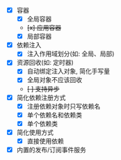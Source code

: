 * [x] 容器
  * [x] 全局容器
  * <del>[x] 应用容器</del>
  * [x] 局部容器
* [x] 依赖注入
  * [x] 注入作用域划分(如: 全局、局部)
* [x] 资源回收(如: 定时器)
  * [x] 自动绑定注入对象, 简化手写量
  * [x] 全局对象不应该回收
  * <del>[ ] 支持异步</del>
* [x] 简化依赖注册方式
  * [x] 注册依赖对象时只写依赖名
  * [x] 单个依赖名和依赖类
  * [x] 单个依赖类
* [x] 简化使用方式
  * [x] 直接使用依赖
* [x] 内置的发布/订阅事件服务